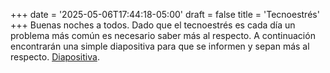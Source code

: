 +++
date = '2025-05-06T17:44:18-05:00'
draft = false
title = 'Tecnoestrés'
+++
Buenas noches a todos. Dado que el tecnoestrés es cada día un problema más común es necesario saber más al respecto. A continuación encontrarán una simple diapositiva para que se informen y sepan más al respecto. [Diapositiva](https://www.calameo.com/read/0079376536ce10ec89eef).